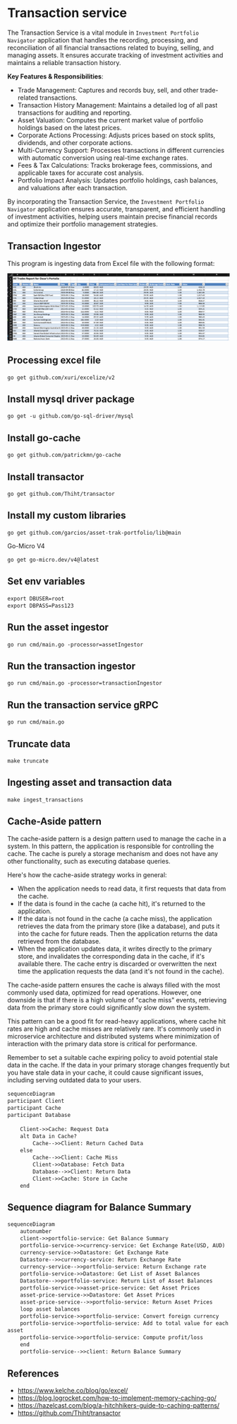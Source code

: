 # Transaction service
The Transaction Service is a vital module in `Investment Portfolio Navigator` application that handles the recording, 
processing, and reconciliation of all financial transactions related to buying, selling, and managing assets. 
It ensures accurate tracking of investment activities and maintains a reliable transaction history.

__Key Features & Responsibilities__:
- Trade Management: Captures and records buy, sell, and other trade-related transactions.
- Transaction History Management: Maintains a detailed log of all past transactions for auditing and reporting.
- Asset Valuation: Computes the current market value of portfolio holdings based on the latest prices.
- Corporate Actions Processing: Adjusts prices based on stock splits, dividends, and other corporate actions.
- Multi-Currency Support: Processes transactions in different currencies with automatic conversion using real-time exchange rates.
- Fees & Tax Calculations: Tracks brokerage fees, commissions, and applicable taxes for accurate cost analysis.
- Portfolio Impact Analysis: Updates portfolio holdings, cash balances, and valuations after each transaction.


By incorporating the Transaction Service, the `Investment Portfolio Navigator`  application ensures accurate, transparent, 
and efficient handling of investment activities, helping users maintain precise financial records and optimize their 
portfolio management strategies.


## Transaction Ingestor
This program is ingesting data from Excel file with the following format:

![transaction-excel.png](transaction-excel.png)


## Processing excel file 
```shell
go get github.com/xuri/excelize/v2
```

## Install mysql driver package
```shell
go get -u github.com/go-sql-driver/mysql
```

## Install go-cache
```shell
go get github.com/patrickmn/go-cache
```

## Install transactor
```shell
go get github.com/Thiht/transactor
```

## Install my custom libraries
```shell
go get github.com/garcios/asset-trak-portfolio/lib@main 
```


Go-Micro V4
```shell
go get go-micro.dev/v4@latest
```


## Set env variables
```shell
export DBUSER=root
export DBPASS=Pass123
```

## Run the asset ingestor
```shell
go run cmd/main.go -processor=assetIngestor
```

## Run the transaction ingestor
```shell
go run cmd/main.go -processor=transactionIngestor
```

## Run the transaction service gRPC
```shell
go run cmd/main.go 
```

## Truncate data
```shell
make truncate
```

## Ingesting asset and transaction data
```shell
make ingest_transactions
```

## Cache-Aside pattern
The cache-aside pattern is a design pattern used to manage the cache in a system. In this pattern, the application is 
responsible for controlling the cache. The cache is purely a storage mechanism and does not have any other functionality, 
such as executing database queries.

Here's how the cache-aside strategy works in general:

- When the application needs to read data, it first requests that data from the cache.
- If the data is found in the cache (a cache hit), it's returned to the application.
- If the data is not found in the cache (a cache miss), the application retrieves the data from the primary store 
(like a database), and puts it into the cache for future reads. Then the application returns the data retrieved from 
the database.
- When the application updates data, it writes directly to the primary store, and invalidates the corresponding data in 
the cache, if it's available there. The cache entry is discarded or overwritten the next time the application requests 
the data (and it's not found in the cache).

The cache-aside pattern ensures the cache is always filled with the most commonly used data, optimized for read operations. 
However, one downside is that if there is a high volume of "cache miss" events, retrieving data from the primary store 
could significantly slow down the system.

This pattern can be a good fit for read-heavy applications, where cache hit rates are high and cache misses are 
relatively rare. It's commonly used in microservice architecture and distributed systems where minimization of interaction 
with the primary data store is critical for performance.

Remember to set a suitable cache expiring policy to avoid potential stale data in the cache. If the data in your primary
storage changes frequently but you have stale data in your cache, it could cause significant issues, including serving 
outdated data to your users.

```mermaid
sequenceDiagram
participant Client
participant Cache
participant Database

    Client->>Cache: Request Data
    alt Data in Cache?
        Cache-->>Client: Return Cached Data
    else
        Cache-->>Client: Cache Miss
        Client->>Database: Fetch Data
        Database-->>Client: Return Data
        Client->>Cache: Store in Cache
    end
```

## Sequence diagram for Balance Summary
```mermaid
sequenceDiagram
    autonumber
    client->>portfolio-service: Get Balance Summary
    portfolio-service->>currency-service: Get Exchange Rate(USD, AUD)
    currency-service->>Datastore: Get Exchange Rate
    Datastore-->>currency-service: Return Exchange Rate
    currency-service-->>portfolio-service: Return Exchange rate
    portfolio-service->>Datastore: Get List of Asset Balances
    Datastore-->>portfolio-service: Return List of Asset Balances
    portfolio-service->>asset-price-service: Get Asset Prices
    asset-price-service->>Datastore: Get Asset Prices
    asset-price-service-->>portfolio-service: Return Asset Prices
    loop asset balances
    portfolio-service->>portfolio-service: Convert foreign currency
    portfolio-service->>portfolio-service: Add to total value for each asset
    portfolio-service->>portfolio-service: Compute profit/loss
    end
    portfolio-service-->>client: Return Balance Summary
```


## References
- https://www.kelche.co/blog/go/excel/
- https://blog.logrocket.com/how-to-implement-memory-caching-go/
- https://hazelcast.com/blog/a-hitchhikers-guide-to-caching-patterns/
- https://github.com/Thiht/transactor